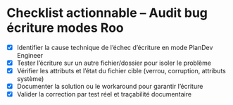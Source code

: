 # Checklist actionnable – Audit bug écriture modes Roo

- [x] Identifier la cause technique de l’échec d’écriture en mode PlanDev Engineer
- [x] Tester l’écriture sur un autre fichier/dossier pour isoler le problème
- [x] Vérifier les attributs et l’état du fichier cible (verrou, corruption, attributs système)
- [x] Documenter la solution ou le workaround pour garantir l’écriture
- [x] Valider la correction par test réel et traçabilité documentaire